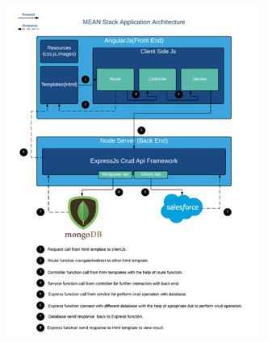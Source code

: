 <img src="https://github.com/dev-eternus/warrenty-G-mean-stack/blob/master/MEAN-Stack2-master/client/img/M.png"/>
